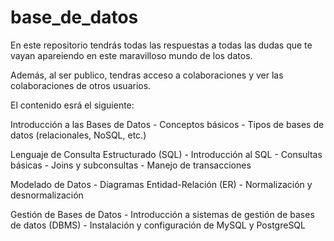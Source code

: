# base_de_datos
En este repositorio tendrás todas las respuestas a todas las dudas que te vayan apareiendo en este maravilloso mundo de los datos.

Además, al ser publico, tendras acceso a colaboraciones y ver las colaboraciones de otros usuarios.

El contenido esrá el siguiente:

  Introducción a las Bases de Datos
    - Conceptos básicos
    - Tipos de bases de datos (relacionales, NoSQL, etc.)
  
  Lenguaje de Consulta Estructurado (SQL)
    - Introducción al SQL
    - Consultas básicas
    - Joins y subconsultas
    - Manejo de transacciones
  
  Modelado de Datos
    - Diagramas Entidad-Relación (ER)
    - Normalización y desnormalización
  
  Gestión de Bases de Datos
    - Introducción a sistemas de gestión de bases de datos (DBMS)
    - Instalación y configuración de MySQL y PostgreSQL
 

